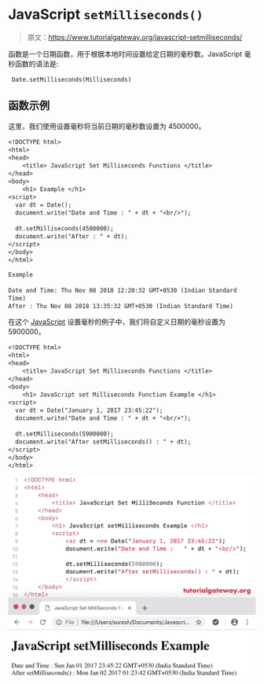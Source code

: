 # JavaScript `setMilliseconds()`

> 原文：<https://www.tutorialgateway.org/javascript-setmilliseconds/>

函数是一个日期函数，用于根据本地时间设置给定日期的毫秒数。JavaScript 毫秒函数的语法是:

```
 Date.setMilliseconds(Milliseconds)
```

## 函数示例

这里，我们使用设置毫秒将当前日期的毫秒数设置为 4500000。

```
<!DOCTYPE html>
<html>
<head>
    <title> JavaScript Set Milliseconds Functions </title>
</head>
<body>
    <h1> Example </h1>
<script>
  var dt = Date();  
  document.write("Date and Time : " + dt + "<br/>");

  dt.setMilliseconds(4500000);
  document.write("After : " + dt);
</script>
</body>
</html>
```

```
Example

Date and Time: Thu Nov 08 2018 12:20:32 GMT+0530 (Indian Standard Time)
After : Thu Nov 08 2018 13:35:32 GMT+0530 (Indian Standard Time)
```

在这个 [JavaScript](https://www.tutorialgateway.org/javascript/) 设置毫秒的例子中，我们将自定义日期的毫秒设置为 5900000。

```
<!DOCTYPE html>
<html>
<head>
    <title> JavaScript Set Milliseconds Functions </title>
</head>
<body>
    <h1> JavaScript set Milliseconds Function Example </h1>
<script>
  var dt = Date("January 1, 2017 23:45:22");
  document.write("Date and Time : " + dt + "<br/>");

  dt.setMilliseconds(5900000);
  document.write("After setMilliseconds() : " + dt);
</script>
</body>
</html>
```

![JavaScript setMilliseconds Function 2](img/b284fce95398890e63dc271a7e294f95.png)